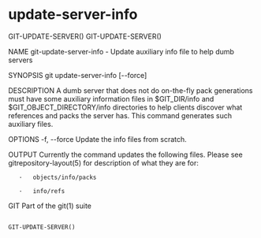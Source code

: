  # update-server-info 
GIT-UPDATE-SERVER()                                                                                                                                                                       GIT-UPDATE-SERVER()

NAME
       git-update-server-info - Update auxiliary info file to help dumb servers

SYNOPSIS
       git update-server-info [--force]

DESCRIPTION
       A dumb server that does not do on-the-fly pack generations must have some auxiliary information files in $GIT_DIR/info and $GIT_OBJECT_DIRECTORY/info directories to help clients discover what
       references and packs the server has. This command generates such auxiliary files.

OPTIONS
       -f, --force
           Update the info files from scratch.

OUTPUT
       Currently the command updates the following files. Please see gitrepository-layout(5) for description of what they are for:

       ·   objects/info/packs

       ·   info/refs

GIT
       Part of the git(1) suite

                                                                                                                                                                                          GIT-UPDATE-SERVER()
